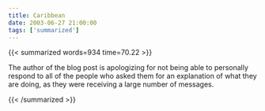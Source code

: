 ```yaml
---
title: Caribbean
date: 2003-06-27 21:00:00
tags: ['summarized']
---
```


{{< summarized words=934 time=70.22 >}}

The author of the blog post is apologizing for not being able to personally respond to all of the people who asked them for an explanation of what they are doing, as they were receiving a large number of messages.

{{< /summarized >}}